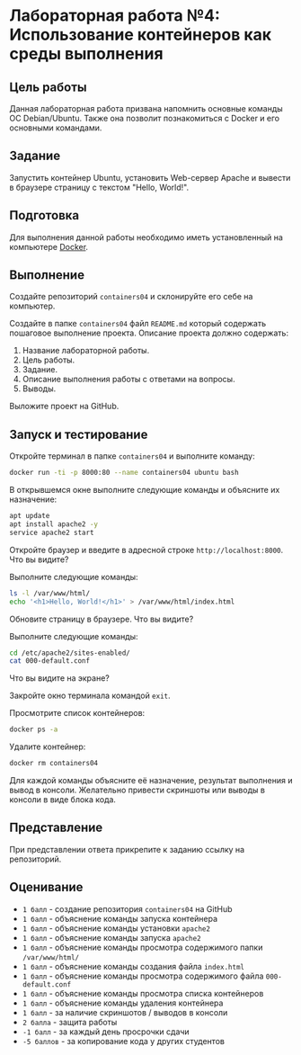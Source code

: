 # Лабораторная работа №4: Использование контейнеров как среды выполнения

## Цель работы

Данная лабораторная работа призвана напомнить основные команды ОС Debian/Ubuntu. Также она позволит познакомиться с Docker и его основными командами.

## Задание

Запустить контейнер Ubuntu, установить Web-сервер Apache и вывести в браузере страницу с текстом "Hello, World!".

## Подготовка

Для выполнения данной работы необходимо иметь установленный на компьютере [Docker](https://www.docker.com/).

## Выполнение

Создайте репозиторий `containers04` и склонируйте его себе на компьютер.

Создайте в папке `containers04` файл `README.md` который содержать пошаговое выполнение проекта. Описание проекта должно содержать:

1. Название лабораторной работы.
2. Цель работы.
3. Задание.
4. Описание выполнения работы с ответами на вопросы.
5. Выводы.

Выложите проект на GitHub.

## Запуск и тестирование

Откройте терминал в папке `containers04` и выполните команду:

```bash
docker run -ti -p 8000:80 --name containers04 ubuntu bash
```

В открывшемся окне выполните следующие команды и объясните их назначение:

```bash
apt update
apt install apache2 -y
service apache2 start
```

Откройте браузер и введите в адресной строке `http://localhost:8000`. Что вы видите?

Выполните следующие команды:

```bash
ls -l /var/www/html/
echo '<h1>Hello, World!</h1>' > /var/www/html/index.html
```

Обновите страницу в браузере. Что вы видите?

Выполните следующие команды:

```bash
cd /etc/apache2/sites-enabled/
cat 000-default.conf
```

Что вы видите на экране?

Закройте окно терминала командой `exit`.

Просмотрите список контейнеров:

```bash
docker ps -a
```

Удалите контейнер:

```bash
docker rm containers04
```

Для каждой команды объясните её назначение, результат выполнения и вывод в консоли. Желательно привести скриншоты или выводы в консоли в виде блока кода.

## Представление

При представлении ответа прикрепите к заданию ссылку на репозиторий.

## Оценивание

- `1 балл` - создание репозитория `containers04` на GitHub
- `1 балл` - объяснение команды запуска контейнера
- `1 балл` - объяснение команды установки `apache2`
- `1 балл` - объяснение команды запуска `apache2`
- `1 балл` - объяснение команды просмотра содержимого папки `/var/www/html/`
- `1 балл` - объяснение команды создания файла `index.html`
- `1 балл` - объяснение команды просмотра содержимого файла `000-default.conf`
- `1 балл` - объяснение команды просмотра списка контейнеров
- `1 балл` - объяснение команды удаления контейнера
- `1 балл` - за наличие скриншотов / выводов в консоли
- `2 балла` - защита работы
- `-1 балл` - за каждый день просрочки сдачи
- `-5 баллов` - за копирование кода у других студентов

